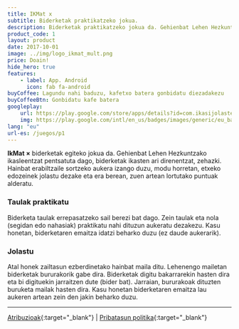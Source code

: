 ```yaml
---
title: IKMat x
subtitle: Biderketak praktikatzeko jokua.
description: Biderketak praktikatzeko jokua da. Gehienbat Lehen Hezkuntzako ikasleentzat pentsatuta dago, biderketak ikasten ari direnentzat, zehazki.
product_code: 1
layout: product
date: 2017-10-01
image: ../img/logo_ikmat_mult.png
price: Doain!
hide_hero: true
features:
    - label: App. Android
      icon: fab fa-android
buyCoffee: Lagundu nahi baduzu, kafetxo batera gonbidatu diezadakezu
buyCoffeeBtn: Gonbidatu kafe batera
googleplay:
    url: https://play.google.com/store/apps/details?id=com.ikasijolasten.ikmat.ikmatmult&amp;hl=eu
    img: https://play.google.com/intl/en_us/badges/images/generic/eu_badge_web_generic.png
lang: "eu"
url-es: /juegos/p1
---
```

**IkMat ×** biderketak egiteko jokua da. Gehienbat Lehen Hezkuntzako ikasleentzat pentsatuta dago, biderketak ikasten ari direnentzat, zehazki. Hainbat erabiltzaile sortzeko aukera izango duzu, modu horretan, etxeko edozeinek jolastu dezake eta era berean, zuen artean lortutako puntuak alderatu.

### Taulak praktikatu
Biderketa taulak errepasatzeko sail berezi bat dago. Zein taulak eta nola (segidan edo nahasiak) praktikatu nahi dituzun aukeratu dezakezu. Kasu honetan, biderketaren emaitza idatzi beharko duzu (ez daude aukerarik).
### Jolastu 
Atal honek zailtasun ezberdinetako hainbat maila ditu. Lehenengo mailetan biderketak bururakorik gabe dira. Biderketak digitu bakarrarekin hasten dira eta bi digituekin jarraitzen dute (bider bat). Jarraian, bururakoak dituzten buruketa mailak hasten dira. Kasu honetan biderketaren emaitza lau aukeren artean zein den jakin beharko duzu.

<hr/>

[Atribuzioak](../p1-atr){:target="_blank"} \| [Pribatasun politika](../p1-pol){:target="_blank"}

